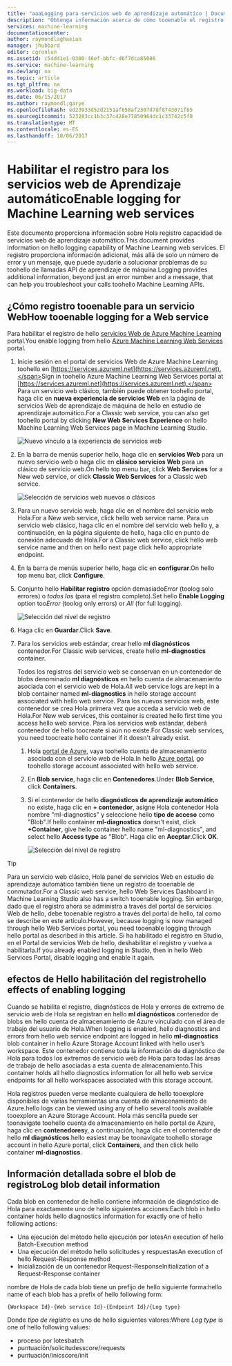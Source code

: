 ```yaml
---
title: "aaaLogging para servicios web de aprendizaje automático | Documentos de Microsoft"
description: "Obtenga información acerca de cómo tooenable el registro para el aprendizaje automático web services. El registro proporciona información adicional toohelp solucionar Hola API."
services: machine-learning
documentationcenter: 
author: raymondlaghaeian
manager: jhubbard
editor: cgronlun
ms.assetid: c54d41e1-0300-46ef-bbfc-d6f7dca85086
ms.service: machine-learning
ms.devlang: na
ms.topic: article
ms.tgt_pltfrm: na
ms.workload: big-data
ms.date: 06/15/2017
ms.author: raymondl;garye
ms.openlocfilehash: ed23933d52d2151af658af2307d7df8743071f65
ms.sourcegitcommit: 523283cc1b3c37c428e77850964dc1c33742c5f0
ms.translationtype: MT
ms.contentlocale: es-ES
ms.lasthandoff: 10/06/2017
---
```

# <a name="enable-logging-for-machine-learning-web-services"></a><span data-ttu-id="b4b17-104">Habilitar el registro para los servicios web de Aprendizaje automático</span><span class="sxs-lookup"><span data-stu-id="b4b17-104">Enable logging for Machine Learning web services</span></span>
<span data-ttu-id="b4b17-105">Este documento proporciona información sobre Hola registro capacidad de servicios web de aprendizaje automático.</span><span class="sxs-lookup"><span data-stu-id="b4b17-105">This document provides information on hello logging capability of Machine Learning web services.</span></span> <span data-ttu-id="b4b17-106">El registro proporciona información adicional, más allá de solo un número de error y un mensaje, que puede ayudarle a solucionar problemas de su toohello de llamadas API de aprendizaje de máquina.</span><span class="sxs-lookup"><span data-stu-id="b4b17-106">Logging provides additional information, beyond just an error number and a message, that can help you troubleshoot your calls toohello Machine Learning APIs.</span></span>  

## <a name="how-tooenable-logging-for-a-web-service"></a><span data-ttu-id="b4b17-107">¿Cómo registro tooenable para un servicio Web</span><span class="sxs-lookup"><span data-stu-id="b4b17-107">How tooenable logging for a Web service</span></span>

<span data-ttu-id="b4b17-108">Para habilitar el registro de hello [servicios Web de Azure Machine Learning](https://services.azureml.net) portal.</span><span class="sxs-lookup"><span data-stu-id="b4b17-108">You enable logging from hello [Azure Machine Learning Web Services](https://services.azureml.net) portal.</span></span> 

1. <span data-ttu-id="b4b17-109">Inicie sesión en el portal de servicios Web de Azure Machine Learning toohello en [https://services.azureml.net](https://services.azureml.net).</span><span class="sxs-lookup"><span data-stu-id="b4b17-109">Sign in toohello Azure Machine Learning Web Services portal at [https://services.azureml.net](https://services.azureml.net).</span></span> <span data-ttu-id="b4b17-110">Para un servicio web clásico, también puede obtener toohello portal, haga clic en **nueva experiencia de servicios Web** en la página de servicios Web de aprendizaje de máquina de hello en estudio de aprendizaje automático.</span><span class="sxs-lookup"><span data-stu-id="b4b17-110">For a Classic web service, you can also get toohello portal by clicking **New Web Services Experience** on hello Machine Learning Web Services page in Machine Learning Studio.</span></span>

   ![Nuevo vínculo a la experiencia de servicios web](media/machine-learning-web-services-logging/new-web-services-experience-link.png)

2. <span data-ttu-id="b4b17-112">En la barra de menús superior hello, haga clic en **servicios Web** para un nuevo servicio web o haga clic en **clásico servicios Web** para un clásico de servicio web.</span><span class="sxs-lookup"><span data-stu-id="b4b17-112">On hello top menu bar, click **Web Services** for a New web service, or click **Classic Web Services** for a Classic web service.</span></span>

   ![Selección de servicios web nuevos o clásicos](media/machine-learning-web-services-logging/select-web-service.png)

3. <span data-ttu-id="b4b17-114">Para un nuevo servicio web, haga clic en el nombre del servicio web Hola.</span><span class="sxs-lookup"><span data-stu-id="b4b17-114">For a New web service, click hello web service name.</span></span> <span data-ttu-id="b4b17-115">Para un servicio web clásico, haga clic en el nombre del servicio web hello y, a continuación, en la página siguiente de hello, haga clic en punto de conexión adecuado de Hola.</span><span class="sxs-lookup"><span data-stu-id="b4b17-115">For a Classic web service, click hello web service name and then on hello next page click hello appropriate endpoint.</span></span>

4. <span data-ttu-id="b4b17-116">En la barra de menús superior hello, haga clic en **configurar**.</span><span class="sxs-lookup"><span data-stu-id="b4b17-116">On hello top menu bar, click **Configure**.</span></span>

5. <span data-ttu-id="b4b17-117">Conjunto hello **Habilitar registro** opción demasiado*Error* (toolog solo errores) o *todos los* (para el registro completo).</span><span class="sxs-lookup"><span data-stu-id="b4b17-117">Set hello **Enable Logging** option too*Error* (toolog only errors) or *All* (for full logging).</span></span>

   ![Selección del nivel de registro](media/machine-learning-web-services-logging/enable-logging.png)

6. <span data-ttu-id="b4b17-119">Haga clic en **Guardar**.</span><span class="sxs-lookup"><span data-stu-id="b4b17-119">Click **Save**.</span></span>

7. <span data-ttu-id="b4b17-120">Para los servicios web estándar, crear hello **ml diagnósticos** contenedor.</span><span class="sxs-lookup"><span data-stu-id="b4b17-120">For Classic web services, create hello **ml-diagnostics** container.</span></span>

   <span data-ttu-id="b4b17-121">Todos los registros del servicio web se conservan en un contenedor de blobs denominado **ml diagnósticos** en hello cuenta de almacenamiento asociada con el servicio web de Hola.</span><span class="sxs-lookup"><span data-stu-id="b4b17-121">All web service logs are kept in a blob container named **ml-diagnostics** in hello storage account associated with hello web service.</span></span> <span data-ttu-id="b4b17-122">Para los nuevos servicios web, este contenedor se crea Hola primera vez que acceda a servicio web de Hola.</span><span class="sxs-lookup"><span data-stu-id="b4b17-122">For New web services, this container is created hello first time you access hello web service.</span></span> <span data-ttu-id="b4b17-123">Para los servicios web estándar, deberá contenedor de hello toocreate si aún no existe.</span><span class="sxs-lookup"><span data-stu-id="b4b17-123">For Classic web services, you need toocreate hello container if it doesn't already exist.</span></span> 

   1. <span data-ttu-id="b4b17-124">Hola [portal de Azure](https://portal.azure.com), vaya toohello cuenta de almacenamiento asociada con el servicio web de Hola.</span><span class="sxs-lookup"><span data-stu-id="b4b17-124">In hello [Azure portal](https://portal.azure.com), go toohello storage account associated with hello web service.</span></span>

   2. <span data-ttu-id="b4b17-125">En **Blob service**, haga clic en **Contenedores**.</span><span class="sxs-lookup"><span data-stu-id="b4b17-125">Under **Blob Service**, click **Containers**.</span></span>

   3. <span data-ttu-id="b4b17-126">Si el contenedor de hello **diagnósticos de aprendizaje automático** no existe, haga clic en **+ contenedor**, asigne Hola contenedor Hola nombre "ml-diagnostics" y seleccione hello **tipo de acceso** como "Blob".</span><span class="sxs-lookup"><span data-stu-id="b4b17-126">If hello container **ml-diagnostics** doesn't exist, click **+Container**, give hello container hello name "ml-diagnostics", and select hello **Access type** as "Blob".</span></span> <span data-ttu-id="b4b17-127">Haga clic en **Aceptar**.</span><span class="sxs-lookup"><span data-stu-id="b4b17-127">Click **OK**.</span></span>

      ![Selección del nivel de registro](media/machine-learning-web-services-logging/create-ml-diagnostics-container.png)

> [!TIP]
>
> <span data-ttu-id="b4b17-129">Para un servicio web clásico, Hola panel de servicios Web en estudio de aprendizaje automático también tiene un registro de tooenable de conmutador.</span><span class="sxs-lookup"><span data-stu-id="b4b17-129">For a Classic web service, hello Web Services Dashboard in Machine Learning Studio also has a switch tooenable logging.</span></span> <span data-ttu-id="b4b17-130">Sin embargo, dado que el registro ahora se administra a través del portal de servicios Web de hello, debe tooenable registro a través del portal de hello, tal como se describe en este artículo.</span><span class="sxs-lookup"><span data-stu-id="b4b17-130">However, because logging is now managed through hello Web Services portal, you need tooenable logging through hello portal as described in this article.</span></span> <span data-ttu-id="b4b17-131">Si ha habilitado el registro en Studio, en el Portal de servicios Web de hello, deshabilitar el registro y vuelva a habilitarla.</span><span class="sxs-lookup"><span data-stu-id="b4b17-131">If you already enabled logging in Studio, then in hello Web Services Portal, disable logging and enable it again.</span></span>


## <a name="hello-effects-of-enabling-logging"></a><span data-ttu-id="b4b17-132">efectos de Hello habilitación del registro</span><span class="sxs-lookup"><span data-stu-id="b4b17-132">hello effects of enabling logging</span></span>
<span data-ttu-id="b4b17-133">Cuando se habilita el registro, diagnósticos de Hola y errores de extremo de servicio web de Hola se registran en hello **ml diagnósticos** contenedor de blobs en hello cuenta de almacenamiento de Azure vinculado con el área de trabajo del usuario de Hola.</span><span class="sxs-lookup"><span data-stu-id="b4b17-133">When logging is enabled, hello diagnostics and errors from hello web service endpoint are logged in hello **ml-diagnostics** blob container in hello Azure Storage Account linked with hello user’s workspace.</span></span> <span data-ttu-id="b4b17-134">Este contenedor contiene toda la información de diagnóstico de Hola para todos los extremos de servicio web de Hola para todas las áreas de trabajo de hello asociadas a esta cuenta de almacenamiento.</span><span class="sxs-lookup"><span data-stu-id="b4b17-134">This container holds all hello diagnostics information for all hello web service endpoints for all hello workspaces associated with this storage account.</span></span>

<span data-ttu-id="b4b17-135">Hola registros pueden verse mediante cualquiera de hello tooexplore disponibles de varias herramientas una cuenta de almacenamiento de Azure.</span><span class="sxs-lookup"><span data-stu-id="b4b17-135">hello logs can be viewed using any of hello several tools available tooexplore an Azure Storage Account.</span></span> <span data-ttu-id="b4b17-136">Hola más sencilla puede ser toonavigate toohello cuenta de almacenamiento en hello portal de Azure, haga clic en **contenedores**y, a continuación, haga clic en el contenedor de hello **ml diagnósticos**.</span><span class="sxs-lookup"><span data-stu-id="b4b17-136">hello easiest may be toonavigate toohello storage account in hello Azure portal, click **Containers**, and then click hello container **ml-diagnostics**.</span></span>  

## <a name="log-blob-detail-information"></a><span data-ttu-id="b4b17-137">Información detallada sobre el blob de registro</span><span class="sxs-lookup"><span data-stu-id="b4b17-137">Log blob detail information</span></span>
<span data-ttu-id="b4b17-138">Cada blob en contenedor de hello contiene información de diagnóstico de Hola para exactamente uno de hello siguientes acciones:</span><span class="sxs-lookup"><span data-stu-id="b4b17-138">Each blob in hello container holds hello diagnostics information for exactly one of hello following actions:</span></span>

* <span data-ttu-id="b4b17-139">Una ejecución del método hello ejecución por lotes</span><span class="sxs-lookup"><span data-stu-id="b4b17-139">An execution of hello Batch-Execution method</span></span>  
* <span data-ttu-id="b4b17-140">Una ejecución del método hello solicitudes y respuestas</span><span class="sxs-lookup"><span data-stu-id="b4b17-140">An execution of hello Request-Response method</span></span>  
* <span data-ttu-id="b4b17-141">Inicialización de un contenedor Request-Response</span><span class="sxs-lookup"><span data-stu-id="b4b17-141">Initialization of a Request-Response container</span></span>

<span data-ttu-id="b4b17-142">nombre de Hola de cada blob tiene un prefijo de hello siguiente forma:</span><span class="sxs-lookup"><span data-stu-id="b4b17-142">hello name of each blob has a prefix of hello following form:</span></span> 


`{Workspace Id}-{Web service Id}-{Endpoint Id}/{Log type}`


<span data-ttu-id="b4b17-143">Donde _tipo de registro_ es uno de hello siguientes valores:</span><span class="sxs-lookup"><span data-stu-id="b4b17-143">Where _Log type_ is one of hello following values:</span></span>  

* <span data-ttu-id="b4b17-144">proceso por lotes</span><span class="sxs-lookup"><span data-stu-id="b4b17-144">batch</span></span>  
* <span data-ttu-id="b4b17-145">puntuación/solicitudes</span><span class="sxs-lookup"><span data-stu-id="b4b17-145">score/requests</span></span>  
* <span data-ttu-id="b4b17-146">puntuación/inic</span><span class="sxs-lookup"><span data-stu-id="b4b17-146">score/init</span></span>  

